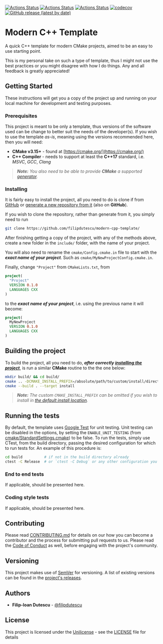 [![Actions Status](https://github.com/filipdutescu/modern-cpp-template/workflows/MacOS/badge.svg)](https://github.com/filipdutescu/modern-cpp-template/actions)
[![Actions Status](https://github.com/filipdutescu/modern-cpp-template/workflows/Windows/badge.svg)](https://github.com/filipdutescu/modern-cpp-template/actions)
[![Actions Status](https://github.com/filipdutescu/modern-cpp-template/workflows/Ubuntu/badge.svg)](https://github.com/filipdutescu/modern-cpp-template/actions)
[![codecov](https://codecov.io/gh/filipdutescu/modern-cpp-template/branch/master/graph/badge.svg)](https://codecov.io/gh/filipdutescu/modern-cpp-template)
[![GitHub release (latest by date)](https://img.shields.io/github/v/release/filipdutescu/modern-cpp-template)](https://github.com/filipdutescu/modern-cpp-template/releases)

# Modern C++ Template

A quick C++ template for modern CMake projects, aimed to be an easy to use starting point.

This is my personal take on such a type of template, thus I might not use the best practices or you might disagree with how I do things. Any and all feedback is greatly appreciated!

## Getting Started

These instructions will get you a copy of the project up and running on your local machine for development and testing purposes. 

### Prerequisites

This project is meant to be only a template, thus versions of the software used can be change to better suit the needs of the developer(s). If you wish to use the template *as-is*, meaning using the versions recommended here, then you will need:

  * **CMake v3.15+** - found at [https://cmake.org/](https://cmake.org/)
  * **C++ Compiler** - needs to support at least the **C++17** standard, i.e. *MSVC*, *GCC*, *Clang*

> ***Note:*** *You also need to be able to provide ***CMake*** a supported [generator](https://cmake.org/cmake/help/latest/manual/cmake-generators.7.html).*

### Installing

It is fairly easy to install the project, all you need to do is clone if from [GitHub](https://github.com/filipdutescu/modern-cpp-template) or [generate a new repository from it](https://github.com/filipdutescu/modern-cpp-template/generate) (also on **GitHub**).

If you wish to clone the repository, rather than generate from it, you simply need to run
````bash
git clone https://github.com/filipdutescu/modern-cpp-template/
````

After finishing getting a copy of the project, with any of the methods above, create a new folder in the ```include/``` folder, with the name of your project.

You will also need to rename the ```cmake/Config.cmake.in``` file to start with the ***exact name of your project***. Such as ```cmake/MyNewProjectConfig.cmake.in```.

Finally, change ```"Project"``` from ```CMakeLists.txt```, from
````cmake
project(
  "Project"
  VERSION 0.1.0 
  LANGUAGES CXX
)
````

to the ***exact name of your project***, i.e. using the previous name it will become:
````cmake
project(
  MyNewProject
  VERSION 0.1.0 
  LANGUAGES CXX
)
````

## Building the project

To build the project, all you need to do, ***after correctly [installing the project](README.md#Installing)***, is run a similar **CMake** routine to the the one below:

````bash
mkdir build/ && cd build/
cmake .. -DCMAKE_INSTALL_PREFIX=/absolute/path/to/custom/install/directory
cmake --build . --target install
````

> ***Note:*** *The custom ```CMAKE_INSTALL_PREFIX``` can be omitted if you wish to install in [the default install location](https://cmake.org/cmake/help/latest/module/GNUInstallDirs.html).*

## Running the tests

By default, the template uses [Google Test](https://github.com/google/googletest/) for unit testing. Unit testing can be disabled in the options, by setting the `ENABLE_UNIT_TESTING` (from [cmake/StandardSettings.cmake](cmake/StandardSettings.cmake)) to be false. To run the tests, simply use CTest, from the build directory, passing the desired configuration for which to run tests for. An example of this procedure is:

````bash
cd build          # if not in the build directory already 
ctest -C Release  # or `ctest -C Debug` or any other configuration you wish to test
````

### End to end tests

If applicable, should be presented here.

### Coding style tests

If applicable, should be presented here.

## Contributing

Please read [CONTRIBUTING.md](CONTRIBUTING.md) for details on our how you can become a contributor and the process for submitting pull requests to us. Please read the [Code of Conduct](CODE_OF_CONDUCT.md) as well, before engaging with the project's community.

## Versioning

This project makes use of [SemVer](http://semver.org/) for versioning. A list of existing versions can be found in the [project's releases](https://github.com/filipdutescu/modern-cpp-template/releases). 

## Authors

* **Filip-Ioan Dutescu** - [@filipdutescu](https://github.com/filipdutescu)

## License

This project is licensed under the [Unilicense](https://unlicense.org) - see the [LICENSE](LICENSE) file for details
